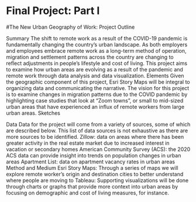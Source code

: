 # Final Project: Part I

#The New Urban Geography of Work: Project Outline

Summary 
  The shift to remote work as a result of the COVID-19 pandemic is fundamentally changing the country’s urban landscape. As both employers and employees embrace remote work as a long-term method of operation, migration and settlement patterns across the country are changing to reflect adjustments in people’s lifestyle and cost of living. This project aims to examine how urban areas are evolving as a result of the pandemic and remote work through data analysis and data visualization. 
Elements
  Given the geographic component of this project, Esri Story Maps will be integral to organizing data and communicating the narrative. The vision for this project is to examine changes in migration patterns due to the COVID pandemic by highlighting case studies that look at “Zoom towns”, or small to mid-sized urban areas that have experienced an influx of remote workers from large urban areas. 
Sketches

Data
  Data for the project will come from a variety of sources, some of which are described below. This list of data sources is not exhaustive as there are more sources to be identified. 
    Zillow: data on areas where there has been greater activity in the real estate market due to increased interest in vacation or secondary homes
    American Community Survey (ACS): the 2020 ACS data can provide insight into trends on population changes in urban areas
    Apartment List: data on apartment vacancy rates in urban areas 
Method and Medium
  Esri Story Maps: Through a series of maps we will explore remote worker’s origin and destination cities to better understand where people are moving to
  Tableau: Supporting visualizations will be done through charts or graphs that provide more context into urban areas by focusing on demographic and cost of living measures, for instance.

